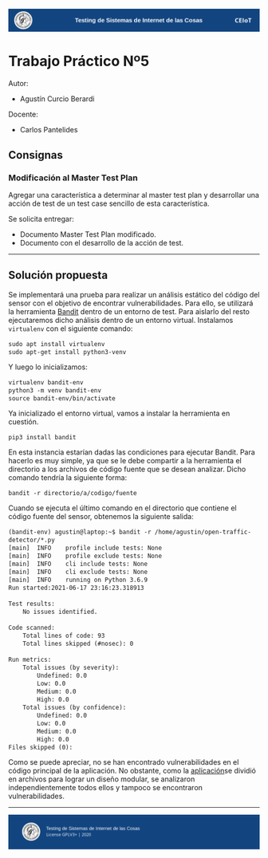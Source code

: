 ![header](doc/header.png)

# Trabajo Práctico Nº5

Autor:

* Agustín Curcio Berardi

Docente:

* Carlos Pantelides

## Consignas

### Modificación al Master Test Plan

Agregar una característica a determinar al master test plan y desarrollar una acción de test
de un test case sencillo de esta característica.

Se solicita entregar:
- Documento Master Test Plan modificado.
- Documento con el desarrollo de la acción de test.

---

## Solución propuesta

Se implementará una prueba para realizar un análisis estático del código del sensor con el objetivo de encontrar vulnerabilidades. Para ello, se utilizará la herramienta [Bandit](https://pypi.org/project/bandit/) dentro de un entorno de test. Para aislarlo del resto ejecutaremos dicho análisis dentro de un entorno virtual. Instalamos `virtualenv` con el siguiente comando:

    sudo apt install virtualenv
    sudo apt-get install python3-venv

Y luego lo inicializamos:

    virtualenv bandit-env
    python3 -m venv bandit-env
    source bandit-env/bin/activate

Ya inicializado el entorno virtual, vamos a instalar la herramienta en cuestión.

    pip3 install bandit

En esta instancia estarían dadas las condiciones para ejecutar Bandit. Para hacerlo es muy simple, ya que se le debe compartir a la herramienta el directorio a los archivos de código fuente que se desean analizar. Dicho comando tendría la siguiente forma:

    bandit -r directorio/a/codigo/fuente

Cuando se ejecuta el último comando en el directorio que contiene el código fuente del sensor, obtenemos la siguiente salida:

    (bandit-env) agustin@laptop:~$ bandit -r /home/agustin/open-traffic-detector/*.py
    [main]	INFO	profile include tests: None
    [main]	INFO	profile exclude tests: None
    [main]	INFO	cli include tests: None
    [main]	INFO	cli exclude tests: None
    [main]	INFO	running on Python 3.6.9
    Run started:2021-06-17 23:16:23.318913

    Test results:
        No issues identified.

    Code scanned:
        Total lines of code: 93
        Total lines skipped (#nosec): 0

    Run metrics:
        Total issues (by severity):
            Undefined: 0.0
            Low: 0.0
            Medium: 0.0
            High: 0.0
        Total issues (by confidence):
            Undefined: 0.0
            Low: 0.0
            Medium: 0.0
            High: 0.0
    Files skipped (0):

Como se puede apreciar, no se han encontrado vulnerabilidades en el código principal de la aplicación. No obstante, como la [aplicación](https://github.com/acurber91/open-traffic-detector)se dividió en archivos para lograr un diseño modular, se analizaron independientemente todos ellos y tampoco se encontraron vulnerabilidades.

---

![footer](doc/footer.png)